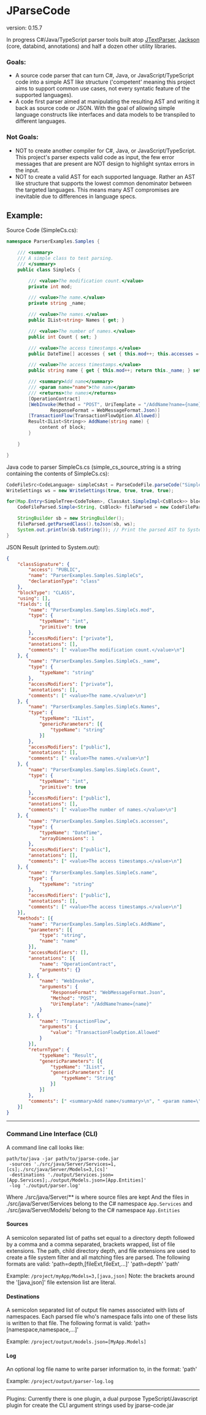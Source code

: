 JParseCode
==============
version: 0.15.7

In progress C#/Java/TypeScript parser tools built atop [JTextParser](https://github.com/TeamworkGuy2/JTextParser), [Jackson](https://github.com/FasterXML/jackson-core/) (core, databind, annotations) and half a dozen other utility libraries. 

### Goals:
* A source code parser that can turn C#, Java, or JavaScript/TypeScript code into a simple AST like structure ('competent' meaning this project aims to support common use cases, not every syntatic feature of the supported languages). 
* A code first parser aimed at manipulating the resulting AST and writing it back as source code or JSON.  With the goal of allowing simple language constructs like interfaces and data models to be transpiled to different languages. 

### Not Goals:
* NOT to create another compiler for C#, Java, or JavaScript/TypeScript. This project's parser expects valid code as input, the few error messages that are present are NOT design to highlight syntax errors in the input. 
* NOT to create a valid AST for each supported language. Rather an AST like structure that supports the lowest common denominator between the targeted languages. This means many AST compromises are inevitable due to differences in language specs. 


Example:
--------

Source Code (SimpleCs.cs):
```C#
namespace ParserExamples.Samples {

	/// <summary>
	/// A simple class to test parsing.
	/// </summary>
	public class SimpleCs {

		/// <value>The modification count.</value>
		private int mod;

		/// <value>The name.</value>
		private string _name;

		/// <value>The names.</value>
		public IList<string> Names { get; }

		/// <value>The number of names.</value>
		public int Count { set; }

		/// <value>The access timestamps.</value>
		public DateTime[] accesses { set { this.mod++; this.accesses = value; } }

		/// <value>The access timestamps.</value>
		public string name { get { this.mod++; return this._name; } set { this.mod++; this._name = value; } }

		/// <summary>Add name</summary>
		/// <param name="name">the name</param>
		/// <returns>the names</returns>
		[OperationContract]
		[WebInvoke(Method = "POST", UriTemplate = "/AddName?name={name}",
				ResponseFormat = WebMessageFormat.Json)]
		[TransactionFlow(TransactionFlowOption.Allowed)]
		Result<IList<String>> AddName(string name) {
			content of block;
		}

	}

}
```


Java code to parser SimpleCs.cs (simple_cs_source_string is a string containing the contents of SimpleCs.cs):
```Java
CodeFileSrc<CodeLanguage> simpleCsAst = ParseCodeFile.parseCode("SimpleCs.cs", CodeLanguageOptions.C_SHARP, simple_cs_source_string);
WriteSettings ws = new WriteSettings(true, true, true, true);

for(Map.Entry<SimpleTree<CodeToken>, ClassAst.SimpleImpl<CsBlock>> block : CodeLanguageOptions.C_SHARP.getExtractor().extractClassFieldsAndMethodSignatures(simpleCsAst.getDoc())) {
	CodeFileParsed.Simple<String, CsBlock> fileParsed = new CodeFileParsed.Simple<>("SimpleCs.cs", block.getValue(), block.getKey());

	StringBuilder sb = new StringBuilder();
	fileParsed.getParsedClass().toJson(sb, ws);
	System.out.println(sb.toString()); // Print the parsed AST to System.out
}
```


JSON Result (printed to System.out):
```JSON
{
	"classSignature": {
		"access": "PUBLIC",
		"name": "ParserExamples.Samples.SimpleCs",
		"declarationType": "class"
	},
	"blockType": "CLASS",
	"using": [],
	"fields": [{
		"name": "ParserExamples.Samples.SimpleCs.mod",
		"type": {
			"typeName": "int",
			"primitive": true
		},
		"accessModifiers": ["private"],
		"annotations": [],
		"comments": [" <value>The modification count.</value>\n"]
	}, {
		"name": "ParserExamples.Samples.SimpleCs._name",
		"type": {
			"typeName": "string"
		},
		"accessModifiers": ["private"],
		"annotations": [],
		"comments": [" <value>The name.</value>\n"]
	}, {
		"name": "ParserExamples.Samples.SimpleCs.Names",
		"type": {
			"typeName": "IList",
			"genericParameters": [{
				"typeName": "string"
			}]
		},
		"accessModifiers": ["public"],
		"annotations": [],
		"comments": [" <value>The names.</value>\n"]
	}, {
		"name": "ParserExamples.Samples.SimpleCs.Count",
		"type": {
			"typeName": "int",
			"primitive": true
		},
		"accessModifiers": ["public"],
		"annotations": [],
		"comments": [" <value>The number of names.</value>\n"]
	}, {
		"name": "ParserExamples.Samples.SimpleCs.accesses",
		"type": {
			"typeName": "DateTime",
			"arrayDimensions": 1
		},
		"accessModifiers": ["public"],
		"annotations": [],
		"comments": [" <value>The access timestamps.</value>\n"]
	}, {
		"name": "ParserExamples.Samples.SimpleCs.name",
		"type": {
			"typeName": "string"
		},
		"accessModifiers": ["public"],
		"annotations": [],
		"comments": [" <value>The access timestamps.</value>\n"]
	}],
	"methods": [{
		"name": "ParserExamples.Samples.SimpleCs.AddName",
		"parameters": [{
			"type": "string",
			"name": "name"
		}],
		"accessModifiers": [],
		"annotations": [{
			"name": "OperationContract",
			"arguments": {}
		}, {
			"name": "WebInvoke",
			"arguments": {
				"ResponseFormat": "WebMessageFormat.Json",
				"Method": "POST",
				"UriTemplate": "/AddName?name={name}"
			}
		}, {
			"name": "TransactionFlow",
			"arguments": {
				"value": "TransactionFlowOption.Allowed"
			}
		}],
		"returnType": {
			"typeName": "Result",
			"genericParameters": [{
				"typeName": "IList",
				"genericParameters": [{
					"typeName": "String"
				}]
			}]
		},
		"comments": [" <summary>Add name</summary>\n", " <param name=\"name\">the name</param>\n", " <returns>the names</returns>\n"]
	}]
}
```


--------

### Command Line Interface (CLI)

A command line call looks like:
```
path/to/java -jar path/to/jparse-code.jar 
 -sources './src/java/Server/Services=1,[cs];./src/java/Server/Models=3,[cs]'
 -destinations './output/Services.json=[App.Services];./output/Models.json=[App.Entities]'
 -log './output/parser.log'
```
Where ./src/java/Server/** is where source files are kept
And the files in ./src/java/Server/Services belong to the C# namespace `App.Services` and ./src/java/Server/Models/ belong to the C# namespace `App.Entities`


#### Sources
A semicolon separated list of paths set equal to a directory depth followed by a comma and a comma separated, brackets wrapped, list of file extensions. 
The path, child directory depth, and file extensions are used to create a file system filter and all matching files are parsed.
The following formats are valid:
'path=depth,[fileExt,fileExt,...]'
'path=depth'
'path'

Example: ```/project/myApp/Models=3,[java,json]```
Note: the brackets around the '[java,json]' file extension list are literal.


#### Destinations
A semicolon separated list of output file names associated with lists of namespaces.  Each parsed file who's namespace falls into one of these lists is written to that file. 
The following format is valid:
'path=[namespace,namespace,...]'

Example: ```/project/output/models.json=[MyApp.Models]```


#### Log
An optional log file name to write parser information to, in the format:
'path'

Example: ```/project/output/parser-log.log```


--------
Plugins:
Currently there is one plugin, a dual purpose TypeScript/Javascript plugin for create the CLI argument strings used by jparse-code.jar
